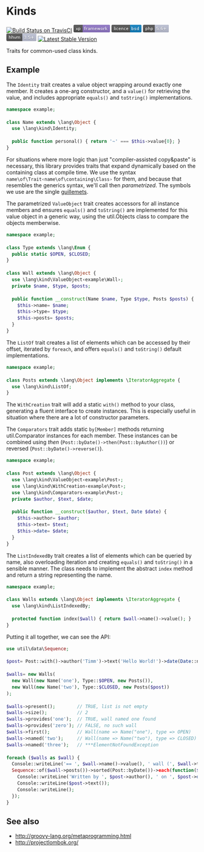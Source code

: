 Kinds
=====

[![Build Status on TravisCI](https://secure.travis-ci.org/xp-forge/kinds.svg)](http://travis-ci.org/xp-forge/kinds)
[![XP Framework Module](https://raw.githubusercontent.com/xp-framework/web/master/static/xp-framework-badge.png)](https://github.com/xp-framework/core)
[![BSD Licence](https://raw.githubusercontent.com/xp-framework/web/master/static/licence-bsd.png)](https://github.com/xp-framework/core/blob/master/LICENCE.md)
[![Required PHP 5.6+](https://raw.githubusercontent.com/xp-framework/web/master/static/php-5_6plus.png)](http://php.net/)
[![Required HHVM 3.5+](https://raw.githubusercontent.com/xp-framework/web/master/static/hhvm-3_5plus.png)](http://hhvm.com/)
[![Latest Stable Version](https://poser.pugx.org/xp-forge/kinds/version.png)](https://packagist.org/packages/xp-forge/kinds)

Traits for common-used class kinds.

Example
-------
The `Identity` trait creates a value object wrapping around exactly one member. It creates a one-arg constructor, and a `value()` for retrieving the value, and includes appropriate `equals()` and `toString()` implementations. 

```php
namespace example;

class Name extends \lang\Object {
  use \lang\kind\Identity;

  public function personal() { return '~' === $this->value{0}; }
}
```

For situations where more logic than just "compiler-assisted copy&paste" is necessary, this library provides traits that expand dynamically based on the containing class at compile time. We use the syntax `name\of\Trait‹name\of\containing\Class›` for them, and because that resembles the generics syntax, we'll call then *parametrized*. The symbols we use are the single [guillemets](http://en.wikipedia.org/wiki/Guillemet).

The parametrized `ValueObject` trait creates accessors for all instance members and ensures `equals()` and `toString()` are implemented for this value object in a generic way, using the util.Objects class to compare the objects memberwise. 

```php
namespace example;

class Type extends \lang\Enum {
  public static $OPEN, $CLOSED;
}

class Wall extends \lang\Object {
  use \lang\kind\ValueObject‹example\Wall›;
  private $name, $type, $posts;

  public function __construct(Name $name, Type $type, Posts $posts) {
    $this->name= $name;
    $this->type= $type;
    $this->posts= $posts;
  }
}
```

The `ListOf` trait creates a list of elements which can be accessed by their offset, iterated by `foreach`, and offers `equals()` and `toString()` default implementations.

```php
namespace example;

class Posts extends \lang\Object implements \IteratorAggregate {
  use \lang\kind\ListOf;
}
```

The `WithCreation` trait will add a static `with()` method to your class, generating a fluent interface to create instances. This is especially useful in situation where there are a lot of constructor parameters.

The `Comparators` trait adds static `by[Member]` methods returning util.Comparator instances for each member. These instances can be combined using *then* (`Post::byDate()->then(Post::byAuthor())`) or reversed (`Post::byDate()->reverse()`).

```php
namespace example;

class Post extends \lang\Object {
  use \lang\kind\ValueObject‹example\Post›;
  use \lang\kind\WithCreation‹example\Post›;
  use \lang\kind\Comparators‹example\Post›;
  private $author, $text, $date;

  public function __construct($author, $text, Date $date) {
    $this->author= $author;
    $this->text= $text;
    $this->date= $date;
  }
}
```

The `ListIndexedBy` trait creates a list of elements which can be queried by name, also overloading iteration and creating `equals()` and `toString()` in a sensible manner. The class needs to implement the abstract `index` method and return a string representing the name.

```php
namespace example;

class Walls extends \lang\Object implements \IteratorAggregate {
  use \lang\kind\ListIndexedBy;

  protected function index($wall) { return $wall->name()->value(); }
}
```

Putting it all together, we can see the API:

```php
use util\data\Sequence;

$post= Post::with()->author('Timm')->text('Hello World!')->date(Date::now())->create();

$walls= new Walls(
  new Wall(new Name('one'), Type::$OPEN, new Posts()),
  new Wall(new Name('two'), Type::$CLOSED, new Posts($post))
);

$walls->present();        // TRUE, list is not empty
$walls->size();           // 2
$walls->provides('one');  // TRUE, wall named one found
$walls->provides('zero'); // FALSE, no such wall
$walls->first();          // Wall(name => Name("one"), type => OPEN)
$walls->named('two');     // Wall(name => Name("two"), type => CLOSED)
$walls->named('three');   // ***ElementNotFoundException

foreach ($walls as $wall) {
  Console::writeLine('== ', $wall->name()->value(), ' wall (', $wall->type(), ') ==');
  Sequence::of($wall->posts())->sorted(Post::byDate())->each(function($post) {
    Console::writeLine('Written by ', $post->author(), ' on ', $post->date());
    Console::writeLine($post->text());
    Console::writeLine();
  });
}
```

See also
--------
* http://groovy-lang.org/metaprogramming.html
* http://projectlombok.org/